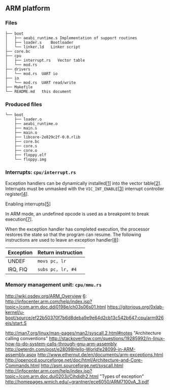 ## ARM platform
### Files
```
├── boot
│   ├── aeabi_runtime.s Implementation of support routines
│   ├── loader.s    Bootloader
│   └── linker.ld   Linker script
├── core.bc
├── cpu
│   ├── interrupt.rs   Vector table
│   └── mod.rs
├── drivers
│   └── mod.rs  UART io
├── io
│   └── mod.rs  UART read/write
├── Makefile
└── README.md   this document
```

### Produced files
```
└── boot
    ├── loader.o
    ├── aeabi_runtime.o
    ├── main.s
    ├── main.o
    ├── libcore-2e829c2f-0.0.rlib
    ├── core.bc
    ├── core.s
    ├── core.o
    ├── floppy.elf
    └── floppy.img
```

### Interrupts: `cpu/interrupt.rs`

Exception handlers can be dynamically installed[[1]] into the vector table[[2]].
Interrupts must be unmasked with the `VIC_INT_ENABLE`[[3]] interrupt controller register[[4]].

Enabling interrupts[[5]]

In ARM mode, an undefined opcode is used as a breakpoint to break execution[[7]].

When the exception handler has completed execution, the processor restores the state so that the program can resume. The following instructions are used to leave an exception handler[[8]]:

| Exception | Return instruction |
|-----------|--------------------|
| UNDEF     | `movs pc, lr`      |
| IRQ, FIQ  | `subs pc, lr, #4`  |

### Memory management unit: `cpu/mmu.rs`



[1]: http://infocenter.arm.com/help/index.jsp?topic=/com.arm.doc.dui0056d/Caccfahd.html
[2]: http://infocenter.arm.com/help/index.jsp?topic=/com.arm.doc.dui0203j/Cihdidh2.html
[3]: http://infocenter.arm.com/help/index.jsp?topic=/com.arm.doc.ddi0273a/Cihiicbh.html
[4]: http://infocenter.arm.com/help/index.jsp?topic=/com.arm.doc.dui0225d/I1042232.html
[5]: http://balau82.wordpress.com/2012/04/15/arm926-interrupts-in-qemu/ "ARM926 interrupts in QEMU"
[7]: http://stackoverflow.com/questions/11345371/how-do-i-set-a-software-breakpoint-on-an-arm-processor "How do I set a software breakpoint on an ARM processor? - Stack Overflow"
[8]: http://infocenter.arm.com/help/index.jsp?topic=/com.arm.doc.ddi0222b/I3108.html "2.9.1. Exception entry and exit summary"
[6]: https://github.com/torvalds/linux/blob/master/arch/arm/mm/proc-arm926.S#L368 "linux / arch / arm / mm / proc-arm926.S"
http://wiki.osdev.org/ARM_Overview
[6]: http://infocenter.arm.com/help/index.jsp?topic=/com.arm.doc.ddi0198e/ch03s06s01.html
https://gitorious.org/0xlab-kernel/u-boot/source/ef22b50370f7b6d8deba9e9e64d2cb13c542b647:cpu/arm926ejs/start.S

http://man7.org/linux/man-pages/man2/syscall.2.html#notes "Architecture calling conventions"
http://stackoverflow.com/questions/19285992/in-linux-how-to-do-system-calls-through-gnu-arm-assembly
http://peterdn.com/post/e28098Hello-World!e28099-in-ARM-assembly.aspx
http://www.ethernut.de/en/documents/arm-exceptions.html
http://openocd.sourceforge.net/doc/html/Architecture-and-Core-Commands.html
http://asm.sourceforge.net/syscall.html
http://infocenter.arm.com/help/index.jsp?topic=/com.arm.doc.dui0203j/Cihdidh2.html "Types of exception"
http://homepages.wmich.edu/~grantner/ece6050/ARM7100vA_3.pdf
